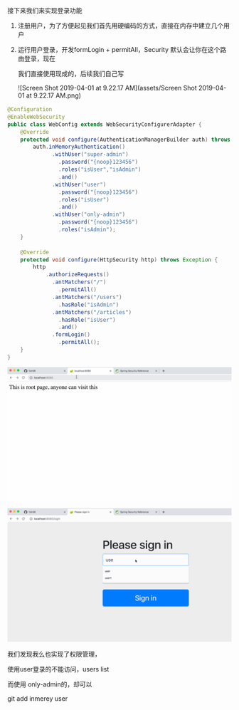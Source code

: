 接下来我们来实现登录功能

1. 注册用户，为了方便起见我们首先用硬编码的方式，直接在内存中建立几个用户

2. 运行用户登录，开发formLogin + permitAll，Security 默认会让你在这个路由登录，现在

   我们直接使用现成的，后续我们自己写

   ![Screen Shot 2019-04-01 at 9.22.17 AM](assets/Screen Shot 2019-04-01 at 9.22.17 AM.png)

``` java
@Configuration
@EnableWebSecurity
public class WebConfig extends WebSecurityConfigurerAdapter {
    @Override
    protected void configure(AuthenticationManagerBuilder auth) throws Exception {
        auth.inMemoryAuthentication()
              .withUser("super-admin")
                .password("{noop}123456")
                .roles("isUser","isAdmin")
                .and()
              .withUser("user")
                .password("{noop}123456")
                .roles("isUser")
                .and()
              .withUser("only-admin")
                .password("{noop}123456")
                .roles("isAdmin");
    }

    @Override
    protected void configure(HttpSecurity http) throws Exception {
        http
            .authorizeRequests()
              .antMatchers("/")
                .permitAll()
              .antMatchers("/users")
                .hasRole("isAdmin")
              .antMatchers("/articles")
                .hasRole("isUser")
                .and()
              .formLogin()
                .permitAll();
    }
}
```

![222](assets/222.gif)

![333](assets/333.gif)



我们发现我么也实现了权限管理，

使用user登录的不能访问，users list

而使用 only-admin的，却可以



git add inmerey user